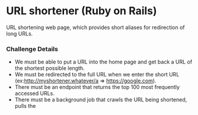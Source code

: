 # URL shortener (Ruby on Rails)

URL shortening web page, which provides short aliases for redirection of long URLs.

### Challenge Details
- We must be able to put a URL into the home page and get back a URL of the shortest possible length.
- We must be redirected to the full URL when we enter the short URL (ex:http://myshortener.whatever/a => https://google.com).
- There must be an endpoint that returns the top 100 most frequently accessed URLs.
- There must be a background job that crawls the URL being shortened, pulls the <title> from the website and stores it.
- Display the title with the URL on the top 100 board.


## Prerequisites
- Ruby 2.5.3
- [Git](https://github.com/)
- Rails  5.2.2
- [Postgres](https://www.postgresql.org/)

A guide to setting up a Ruby on Rails development environment
[Install Ruby On Rails on Windows 10](https://gorails.com/setup/windows/10#final-steps)

## Built With
- [sidekiq](https://github.com/mperham/sidekiq/wiki/Active+Job) - Simple, efficient background processing for Ruby.
- [securerandom](https://ruby-doc.org/stdlib-2.5.0/libdoc/securerandom/rdoc/Random/Formatter.html) - SecureRandom.alphanumeric generates a random alphanumeric string.
- [nokogiri](https://github.com/sparklemotion/nokogiri) - Nokogiri is an HTML parser.

## Installing
### Clone
Clone this repo to your local machine using `git`
> cd URL-shortener

### Setup
```
$ rake db:migrate
$ rails s
```
Go to `http://localhost:3000/` in your web browser.